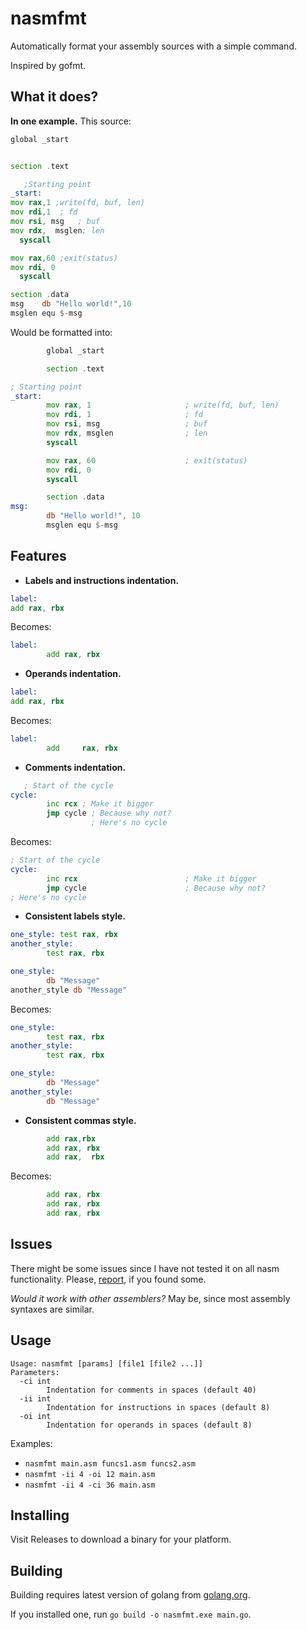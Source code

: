# nasmfmt

Automatically format your assembly sources with a simple command.

Inspired by gofmt.

## What it does?

__In one example.__ This source:

```asm
global _start


section .text

   ;Starting point
_start:
mov rax,1 ;write(fd, buf, len)
mov rdi,1  ; fd
mov rsi, msg   ; buf
mov rdx,  msglen; len
  syscall

mov rax,60 ;exit(status)
mov rdi, 0
  syscall

section .data
msg    db "Hello world!",10
msglen equ $-msg
```

Would be formatted into:

```asm
        global _start

        section .text

; Starting point
_start:
        mov rax, 1                     ; write(fd, buf, len)
        mov rdi, 1                     ; fd
        mov rsi, msg                   ; buf
        mov rdx, msglen                ; len
        syscall

        mov rax, 60                    ; exit(status)
        mov rdi, 0
        syscall

        section .data
msg:
        db "Hello world!", 10
        msglen equ $-msg

```

## Features

* __Labels and instructions indentation.__
```asm
label:
add rax, rbx
```
Becomes:
```asm
label:
        add rax, rbx
```

* __Operands indentation.__
```asm
label:
add rax, rbx
```
Becomes:
```asm
label:
        add     rax, rbx
```

* __Comments indentation.__
```asm
   ; Start of the cycle
cycle:
        inc rcx ; Make it bigger
        jmp cycle ; Because why not?
                  ; Here's no cycle
```
Becomes:
```asm
; Start of the cycle
cycle:
        inc rcx                        ; Make it bigger
        jmp cycle                      ; Because why not?
; Here's no cycle
```

* __Consistent labels style.__
```asm
one_style: test rax, rbx
another_style:
        test rax, rbx

one_style:
        db "Message"
another_style db "Message"
```
Becomes:
```asm
one_style:
        test rax, rbx
another_style:
        test rax, rbx

one_style:
        db "Message"
another_style:
        db "Message"

```

* __Consistent commas style.__
```asm
        add rax,rbx
        add rax, rbx
        add rax,  rbx

```
Becomes:
```asm
        add rax, rbx
        add rax, rbx
        add rax, rbx
```

## Issues

There might be some issues since I have not tested it on all nasm functionality. 
Please, [report](https://github.com/yamnikov-oleg/nasmfmt/issues/new), if you found some.

_Would it work with other assemblers?_ May be, since most assembly syntaxes are similar.

## Usage

```
Usage: nasmfmt [params] [file1 [file2 ...]]
Parameters:
  -ci int
        Indentation for comments in spaces (default 40)
  -ii int
        Indentation for instructions in spaces (default 8)
  -oi int
        Indentation for operands in spaces (default 8)
```

Examples:
* `nasmfmt main.asm funcs1.asm funcs2.asm`
* `nasmfmt -ii 4 -oi 12 main.asm`
* `nasmfmt -ii 4 -ci 36 main.asm`

## Installing

Visit Releases to download a binary for your platform.

## Building

Building requires latest version of golang from [golang.org](https://golang.org/).

If you installed one, run `go build -o nasmfmt.exe main.go`.
